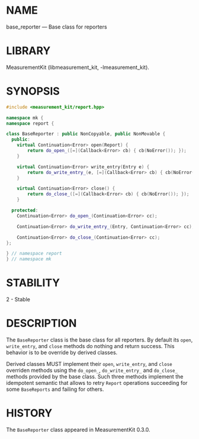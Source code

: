 # NAME
base_reporter &mdash; Base class for reporters

# LIBRARY
MeasurementKit (libmeasurement_kit, -lmeasurement_kit).

# SYNOPSIS
```C++
#include <measurement_kit/report.hpp>

namespace mk {
namespace report {

class BaseReporter : public NonCopyable, public NonMovable {
  public:
    virtual Continuation<Error> open(Report) {
        return do_open_([=](Callback<Error> cb) { cb(NoError()); });
    }

    virtual Continuation<Error> write_entry(Entry e) {
        return do_write_entry_(e, [=](Callback<Error> cb) { cb(NoError()); });
    }

    virtual Continuation<Error> close() {
        return do_close_([=](Callback<Error> cb) { cb(NoError()); });
    }

  protected:
    Continuation<Error> do_open_(Continuation<Error> cc);

    Continuation<Error> do_write_entry_(Entry, Continuation<Error> cc);

    Continuation<Error> do_close_(Continuation<Error> cc);
};

} // namespace report
} // namespace mk
```

# STABILITY

2 - Stable

# DESCRIPTION

The `BaseReporter` class is the base class for all reporters. By default its
`open`, `write_entry`, and `close` methods do nothing and return success. This
behavior is to be override by derived classes.

Derived classes MUST implement their `open`, `write_entry`, and `close`
overriden methods using the `do_open_`, `do_write_entry_` and `do_close_`
methods provided by the base class. Such three methods implement the
idempotent semantic that allows to retry `Report` operations succeeding
for some `BaseReports` and failing for others.

# HISTORY

The `BaseReporter` class appeared in MeasurementKit 0.3.0.
